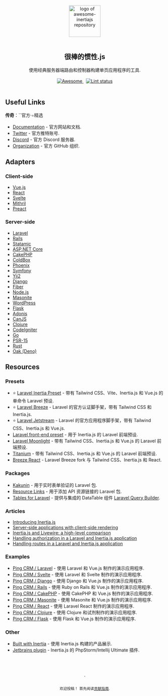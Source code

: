 <div class="github-widget" data-repo="innocenzi/awesome-inertiajs"></div>

<!--lint disable awesome-heading awesome-git-repo-age awesome-github double-link-->

<p align="center">
  <br />
  <a href="https://inertiajs.com/">
    <img width="100" src="https://raw.githubusercontent.com/innocenzi/awesome-inertiajs/master/./assets/logo.svg?sanitize=true" alt="logo of awesome-inertiajs repository">
  </a>
  <br />
  <br />
</p>

<h2 align="center">很棒的惯性.js</h2>

<p align="center">
  使用经典服务器端路由和控制器构建单页应用程序的工具.
  <br />
  <br />
  <a href="https://github.com/sindresorhus/awesome">
    <img src="https://cdn.rawgit.com/sindresorhus/awesome/d7305f38d29fed78fa85652e3a63e154dd8e8829/media/badge.svg" alt="Awesome">
  </a>
  &nbsp;
  <a href="https://github.com/sindresorhus/awesome-lint">
    <img src="https://raw.githubusercontent.com/innocenzi/awesome-inertiajs/workflows/Lint/badge.svg" alt="Lint status">
  </a>
  <br />
  <br />
</p>



## Useful Links

**传奇**：``官方·`⭐`精选

- [Documentation](http://inertiajs.com) - 官方网站和文档.
- [Twitter](https://twitter.com/inertiajs) - 官方推特账号.
- [Discord](https://discord.gg/gwgxN8Y) - 官方 Discord 服务器.
- [Organization](https://github.com/inertiajs) - 官方 GitHub 组织.

## Adapters

### Client-side

-  [Vue.js](https://github.com/inertiajs/inertia/tree/master/packages/inertia-vue)
-  [React](https://github.com/inertiajs/inertia/tree/master/packages/inertia-react)
-  [Svelte](https://github.com/inertiajs/inertia/tree/master/packages/inertia-svelte)
- [Mithril](https://github.com/tbreuss/inertia-mithril)
- [Preact](https://github.com/jrson83/inertia-preact)

### Server-side

-  [Laravel](https://github.com/inertiajs/inertia-laravel)
-  [Rails](https://github.com/inertiajs/inertia-rails)
- [Statamic](https://github.com/hotmeteor/inertia-statamic)
- [ASP.NET Core](https://github.com/Nothing-Works/inertia-aspnetcore)
- [CakePHP](https://github.com/ishanvyas22/cakephp-inertiajs)
- [ColdBox](https://github.com/elpete/cbInertia)
- [Phoenix](https://github.com/devato/inertia_phoenix)
- [Symfony](https://github.com/rompetomp/inertia-bundle)
- [Yii2](https://github.com/tbreuss/yii2-inertia)
- [Django](https://github.com/zodman/inertia-django)
- [Fiber](https://github.com/theArtechnology/fiber-inertia)
- [Node.js](https://github.com/jordankaerim/inertia-node)
- [Masonite](https://github.com/girardinsamuel/masonite-inertia)
- [WordPress](https://github.com/boxybird/wordpress-inertia-plugin)
- [Flask](https://github.com/j0ack/flask-inertia)
- [Adonis](https://github.com/eidellev/inertiajs-adonisjs)
- [CanJS](https://github.com/cherifGsoul/inertia-can)
- [Clojure](https://github.com/prestancedesign/inertia-clojure)
- [CodeIgniter](https://github.com/amiranagram/inertia-codeigniter-4)
- [Go](https://github.com/petaki/inertia-go)
- [PSR-15](https://github.com/cherifGsoul/inertia-psr15)
- [Rust](https://github.com/stuarth/inertia-rs)
- [Oak (Deno)](https://github.com/jcs224/oak_inertia)

## Resources

### Presets

- ⭐ [Laravel Inertia Preset](https://github.com/laravel-presets/inertia) - 带有 Tailwind CSS、Vite、Inertia.js 和 Vue.js 的单命令 Laravel 预设.
- ⭐ [Laravel Breeze](https://laravel.com/docs/8.x/starter-kits#breeze-and-inertia) - Laravel 的官方认证脚手架，带有 Tailwind CSS 和 Inertia.js.
- ⭐ [Laravel Jetstream](https://jetstream.laravel.com/1.x/stacks/inertia.html) - Laravel 的官方应用程序脚手架，带有 Tailwind CSS、Inertia.js 和 Vue.js.
- [Laravel front-end preset](https://github.com/laravel-frontend-presets/inertiajs) - 用于 Inertia.js 的 Laravel 前端预设.
- [Laravel Moonlight](https://github.com/TitasGailius/laravel-moonlight) - 带有 Tailwind CSS、Inertia.js 和 Vue.js 的 Laravel 前端预设.
- [Titanium](https://github.com/usetitanium/inertia) - 带有 Tailwind CSS、Inertia.js 和 Vue.js 的 Laravel 前端预设.
- [Breeze React](https://github.com/lucky-media/breeze-react) - Laravel Breeze fork 与 Tailwind CSS、Inertia.js 和 React.

### Packages

- [Kakunin](https://github.com/Juhlinus/kakunin) - 用于实时表单验证的 Laravel 包.
- [Resource Links](https://github.com/spatie/laravel-resource-links) - 用于添加 API 资源链接的 Laravel 包.
- [Tables for Laravel](https://github.com/protonemedia/inertiajs-tables-laravel-query-builder) - 提供与集成的 DataTable 组件 [Laravel Query Builder](https://github.com/spatie/laravel-query-builder).

### Articles

- [Introducing Inertia.js](https://reinink.ca/articles/introducing-inertia-js)
- [Server-side applications with client-side rendering](https://reinink.ca/articles/server-side-apps-with-client-side-rendering)
- [Inertia.js and Livewire: a high-level comparison](https://sebastiandedeyne.com/inertia-js-and-livewire-a-high-level-comparison/)
- [Handling authorization in a Laravel and Inertia.js application](https://sebastiandedeyne.com/handling-authorization-in-a-laravel-and-inertia-application/)
- [Handling routes in a Laravel and Inertia.js application](https://sebastiandedeyne.com/handling-routes-in-a-laravel-inertia-application/)

### Examples

-  [Ping CRM / Laravel](https://github.com/inertiajs/pingcrm/) - 使用 Laravel 和 Vue.js 制作的演示应用程序.
-  [Ping CRM / Svelte](https://github.com/inertiajs/pingcrm-svelte) - 使用 Laravel 和 Svelte 制作的演示应用程序.
- [Ping CRM / Django](https://github.com/zodman/django-inertia-demo) - 使用 Django 和 Vue.js 制作的演示应用程序.
- [Ping CRM / Rails](https://github.com/ledermann/pingcrm) - 使用 Ruby on Rails 和 Vue.js 制作的演示应用程序.
- [Ping CRM / CakePHP](https://github.com/ishanvyas22/cakephp-pingcrm) - 使用 CakePHP 和 Vue.js 制作的演示应用程序.
- [Ping CRM / Masonite](https://github.com/girardinsamuel/pingcrm-masonite) - 使用 Masonite 和 Vue.js 制作的演示应用程序.
- [Ping CRM / React](https://github.com/Landish/pingcrm-react) - 使用 Laravel React 制作的演示应用程序.
- [Ping CRM / Clojure](https://github.com/prestancedesign/pingcrm-clojure) - 使用 Clojure 和试剂制作的演示应用程序.
- [Ping CRM / Flask](https://github.com/j0ack/pingcrm-flask) - 使用 Flask 和 Vue.js 制作的演示应用程序.

### Other

- [Built with Inertia](https://builtwithinertia.com/) - 使用 Inertia.js 构建的产品展示.
- [Jetbrains plugin](https://plugins.jetbrains.com/plugin/17435-inertia-js-support) - Inertia.js 的 PhpStorm/Intellij Ultimate 插件.

<p align="center">
  <br />
  <br />
  <br />
  ·
  <br />
  <br />
  <sub>欢迎投稿！</sub> <sub>首先阅读<a href=".github/CONTRIBUTING.md">贡献指南</a>.</sub>
</p>
